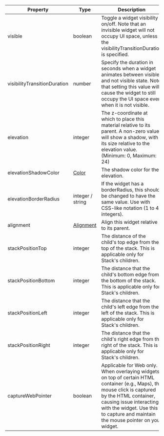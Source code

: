 
| Property                     | Type                                           | Description                                                                                                                                                                                                                                                      |
|------------------------------|------------------------------------------------|------------------------------------------------------------------------------------------------------------------------------------------------------------------------------------------------------------------------------------------------------------------|
| visible                      | boolean                                        | Toggle a widget visibility on/off. Note that an invisible widget will not occupy UI space, unless the visibilityTransitionDuration is specified.                                                                                                                 |
| visibilityTransitionDuration | number                                         | Specify the duration in seconds when a widget animates between visible and not visible state. Note that setting this value will cause the widget to still occupy the UI space even when it is not visible.                                                       |
| elevation                    | integer                                        | The z-coordinate at which to place this material relative to its parent. A non-zero value will show a shadow, with its size relative to the elevation value. (Minimum: 0, Maximum: 24)                                                                           |
| elevationShadowColor         | [Color](/widgets/types#Color)         | The shadow color for the elevation.                                                                                                                                                                                                                              |
| elevationBorderRadius        | integer / string                               | If the widget has a borderRadius, this should be changed to have the same value. Use with CSS-like notation (1 to 4 integers).                                                                                                                                   |
| alignment                    | [Alignment](/widgets/types#Alignment) | Align this widget relative to its parent.                                                                                                                                                                                                                        |
| stackPositionTop             | integer                                        | The distance of the child's top edge from the top of the stack. This is applicable only for Stack's children.                                                                                                                                                    |
| stackPositionBottom          | integer                                        | The distance that the child's bottom edge from the bottom of the stack. This is applicable only for Stack's children.                                                                                                                                            |
| stackPositionLeft            | integer                                        | The distance that the child's left edge from the left of the stack. This is applicable only for Stack's children.                                                                                                                                                |
| stackPositionRight           | integer                                        | The distance that the child's right edge from the right of the stack. This is applicable only for Stack's children.                                                                                                                                              |
| captureWebPointer            | boolean                                        | Applicable for Web only. When overlaying widgets on top of certain HTML container (e.g., Maps), the mouse click is captured by the HTML container, causing issue interacting with the widget. Use this to capture and maintain the mouse pointer on your widget. |


